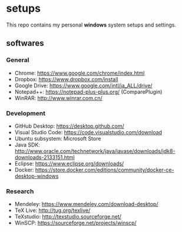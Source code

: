 # setups
This repo contains my personal **windows** system setups and settings. 
## softwares
### General
* Chrome: https://www.google.com/chrome/index.html
* Dropbox: https://www.dropbox.com/install
* Google Drive: https://www.google.com/intl/ja_ALL/drive/
* Notepad++: https://notepad-plus-plus.org/ (ComparePlugin)
* WinRAR: http://www.winrar.com.cn/
### Development
* GitHub Desktop: https://desktop.github.com/
* Visual Studio Code: https://code.visualstudio.com/download 
* Ubuntu subsystem: Microsoft Store
* Java SDK: http://www.oracle.com/technetwork/java/javase/downloads/jdk8-downloads-2133151.html
* Eclipse: https://www.eclipse.org/downloads/
* Docker: https://store.docker.com/editions/community/docker-ce-desktop-windows
### Research
* Mendeley: https://www.mendeley.com/download-desktop/
* TeX Live: http://tug.org/texlive/
* TeXstudio: http://texstudio.sourceforge.net/
* WinSCP: https://sourceforge.net/projects/winscp/